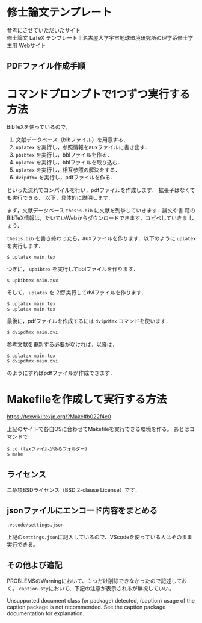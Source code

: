 # 修士論文テンプレート #

参考にさせていただいたサイト  
修士論文 LaTeX テンプレート｜名古屋大学宇宙地球環境研究所の理学系修士学生用
[Webサイト](https://github.com/akira-okumura/MasterThesisTemplate)


## PDFファイル作成手順 ##
# コマンドプロンプトで1つずつ実行する方法
BibTeXを使っているので，

1. 文献データベース（bibファイル）を用意する．
2. `uplatex` を実行し，参照情報をauxファイルに書き出す．
3. `pbibtex` を実行し，bblファイルを作る．
4. `uplatex` を実行し，bblファイルを取り込む．
5. `uplatex` を実行し，相互参照の解決をする．
6. `dvipdfmx` を実行し，pdfファイルを作る．

といった流れでコンパイルを行い，pdfファイルを作成します．
拡張子はなくても実行できる．
以下，具体的に説明します．

まず，文献データベース `thesis.bib` に文献を列挙していきます．論文や書
籍のBibTeX情報は，たいていWebからダウンロードできます．コピペしていきま
しょう．

`thesis.bib` を書き終わったら，auxファイルを作ります．以下のように
`uplatex` を実行します．

	$ uplatex main.tex

つぎに， `upbibtex` を実行してbblファイルを作ります．

	$ upbibtex main.aux

そして， `uplatex` を *2回* 実行してdviファイルを作ります．

	$ uplatex main.tex
	$ uplatex main.tex

最後に，pdfファイルを作成するには `dvipdfmx` コマンドを使います．

	$ dvipdfmx main.dvi

参考文献を更新する必要がなければ，以降は，

	$ uplatex main.tex
	$ dvipdfmx main.dvi

のようにすればpdfファイルが作成できます．

# Makefileを作成して実行する方法

https://texwiki.texjp.org/?Make#b022f4c0

上記のサイトで各自OSに合わせてMakefileを実行できる環境を作る。
あとはコマンドで

	$ cd (texファイルがあるフォルダー)
	$ make

## ライセンス ##

二条項BSDライセンス（BSD 2-clause License）です．

## jsonファイルにエンコード内容をまとめる ##

	.vscode/settings.json

上記の`settings.json`に記入しているので、VScodeを使っている人はそのまま実行できる。

## その他よび追記 ##
PROBLEMSのWarningにおいて、１つだけ削除できなかったので記述しておく。
`caption.sty`において、下記の注意が表示されるが無視していい。

Unsupported document class (or package) detected,
(caption)	usage of the caption package is not recommended.
See the caption package documentation for explanation.